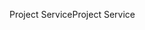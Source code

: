 <span data-ttu-id="2e691-101">Project Service</span><span class="sxs-lookup"><span data-stu-id="2e691-101">Project Service</span></span>

